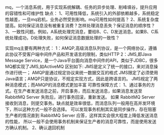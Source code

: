 mq，一个消息系统，用于实现系统解耦、任务的异步处理、削峰填谷，提升应用的容错性和可维护性
缺点：
1、可用性降低，系统引入的外部依赖越多，系统稳定性越差，一旦mq宕机，业务必然受到影响。mq可用性如何提高？
2、系统复杂度提高。如何保证消息没有被重复消费？怎样处理消息丢失？保证消息的顺序性？
3、一致性问题。例如，A系统处理完消息，要给B、C、D发送消息。如果B、C系统处理成功，D处理失败，如何保证消息数据处理的一致性？

实现mq主要有两种方式：
1：AMQP,高级消息队列协议，是一个网络协议，遵循此协议不受客户端中间件产品和开发语言的限制，类似HTTP
2：JMS,即Java Message Service，是一个Java平台面向消息中间件的API，类似于JDBC，很多MQ都实现了JMS,如ActiveMQ
区别如下:
JMS是定义了统一的接口，来对消息操作进行统一；
AMQP是通过规定协议来统一数据交互的格式 JMS限定了必须使用Java语言；AMQP只是协议，不规定实现方式，因此是跨语言的。
JMS规定了两种消息模式；而AMQP的消息模式更加丰富
可靠性保障方式：
1、通过事务的方式。在生产者发送消息之前，开启事务，而后发送消息，如果消息发送至 RabbitMQ Server 失败后，进行事务回滚，重新发送。
如果 RabbitMQ Server 接收到消息，则提交事务。缺点就是效率很低，而消息队列一般用在高并发环境下，所以这种方式一般不会选择。
可以发现事务机制其实是同步操作，存在阻塞生产者的情况直到 RabbitMQ Server 应答，这样其实会很大程度上降低发送消息的性能，
所以一般不会使用事务机制来保证生产者的消息可靠性，而是使用发送方确认机制。
2、确认退回机制
